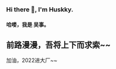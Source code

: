 ### Hi there 👋, I'm Huskky.
#### 哈喽，我是 吴事。
<!--
**HuskkyQ/HuskkyQ** is a ✨ _special_ ✨ repository because its `README.md` (this file) appears on your GitHub profile.

Here are some ideas to get you started:

- 🔭 I’m currently living at Hangzhou
- 🌱 I’m currently learning more about vue and react...
- 🤔 I’m looking for help with 
- 💬 Ask me about ...
- 📫 How to reach me: ...
- 😄 Pronouns: ...
- ⚡ Fun fact: ...
-->
<h2>前路漫漫，吾将上下而求索~~ </h2>
加油，2022进大厂~~
